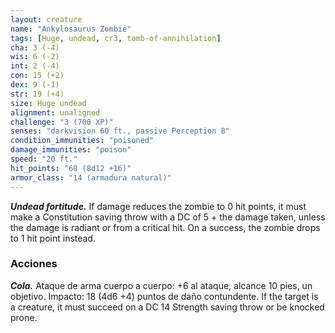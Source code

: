 ```yaml
---
layout: creature
name: "Ankylosaurus Zombie"
tags: [Huge, undead, cr3, tomb-of-annihilation]
cha: 3 (-4)
wis: 6 (-2)
int: 2 (-4)
con: 15 (+2)
dex: 9 (-1)
str: 19 (+4)
size: Huge undead
alignment: unaligned
challenge: "3 (700 XP)"
senses: "darkvision 60 ft., passive Perception 8"
condition_immunities: "poisoned"
damage_immunities: "poison"
speed: "20 ft."
hit_points: "68 (8d12 +16)"
armor_class: "14 (armadura natural)"
---
```


***Undead fortitude.*** If damage reduces the zombie to 0 hit points, it must make a Constitution saving throw with a DC of 5 + the damage taken, unless the damage is radiant or from a critical hit. On a success, the zombie drops to 1 hit point instead.

### Acciones

***Cola.*** Ataque de arma cuerpo a cuerpo: +6 al ataque, alcance 10 pies, un objetivo. Impacto: 18 (4d6 +4) puntos de daño contundente. If the target is a creature, it must succeed on a DC 14 Strength saving throw or be knocked prone.